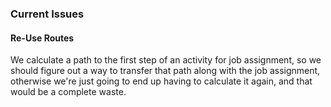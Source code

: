 ### Current Issues

#### Re-Use Routes
We calculate a path to the first step of an activity for job assignment, so we should figure out a way to transfer that path along with the job assignment, otherwise we're just going to end up having to calculate it again, and that would be a complete waste.
